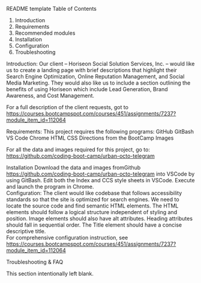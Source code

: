 README template
Table of Contents
1.	Introduction
2.	Requirements
3.	Recommended modules
4.	Installation
5.	Configuration
6.	Troubleshooting

Introduction:
Our client – Horiseon Social Solution Services, Inc. – would like us to create a landing page with brief descriptions that highlight their Search Engine Optimization, Online Reputation Management, and Social Media Marketing.  They would also like us to include a section outlining the benefits of using Horiseon which include Lead Generation, Brand Awareness, and Cost Management.   

For a full description of the client requests, got to https://courses.bootcampspot.com/courses/451/assignments/7237?module_item_id=112064

Requirements:
This project requires the following programs:
GitHub
GitBash
VS Code
Chrome
HTML
CSS
Directions from the BootCamp
Images

For all the data and images required for this project, go to:
https://github.com/coding-boot-camp/urban-octo-telegram 

Installation
Download the data and images fromGithub  https://github.com/coding-boot-camp/urban-octo-telegram into VSCode by using GitBash.  Edit both the Index and CCS style sheets in VSCode.   Execute and launch the program in Chrome.   
Configuration:
The client would like codebase that follows accessibility standards so that the site is optimized for search engines.  We need to locate the source code and find semantic HTML elements.   The HTML elements should follow a logical structure independent of styling and position.  Image elements should also have alt attributes.   Heading attributes should fall in sequential order.   The Title element should have a concise descriptive title.    
For comprehensive configuration instruction, see https://courses.bootcampspot.com/courses/451/assignments/7237?module_item_id=112064

Troubleshooting & FAQ

This section intentionally left blank.



